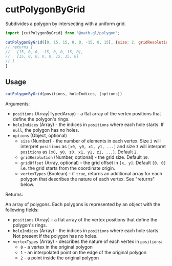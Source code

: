 # cutPolygonByGrid

Subdivides a polygon by intersecting with a uniform grid.

```js
import {cutPolygonByGrid} from '@math.gl/polygon';

cutPolygonByGrid([0, 15, 15, 0, 0, -15, 0, 15], {size: 2, gridResolution: 20});
// returns [
//   [15, 0, 0, -15, 0, 0, 15, 0],
//   [15, 0, 0, 0, 0, 15, 15, 0]
// ] 
]
```

## Usage

```js
cutPolygonByGrid(positions, holeIndices, [options])
```

Arguments:

- `positions` (Array|TypedArray) - a flat array of the vertex positions that define the polygon's rings.
- `holeIndices` (Array) - the indices in `positions` where each hole starts. If `null`, the polygon has no holes.
- `options` (Object, optional)
  + `size` (Number) - the number of elements in each vertex. Size `2` will interpret `positions` as `[x0, y0, x1, y1, ...]` and size `3` will interpret `positions` as `[x0, y0, z0, x1, y1, z1, ...]`. Default `2`.
  + `gridResolution` (Number, optional) - the grid size. Default `10`.
  + `gridOffset` (Array, optional) - the grid offset in `[x, y]`. Default `[0, 0]` i.e. the grid starts from the coordinate origin.
  + `vertexTypes` (Boolean) - if `true`, returns an additional array for each polygon that describes the nature of each vertex. See "returns" below.

Returns:

An array of polygons. Each polygons is represented by an object with the following fields:
- `positions` (Array) - a flat array of the vertex positions that define the polygon's rings.
- `holeIndices` (Array) - the indices in `positions` where each hole starts. Not present if the polygon has no holes.
- `vertexTypes` (Array) - describes the nature of each vertex in `positions`:
  + `0` - a vertex in the original polygon
  + `1` - an interpolated point on the edge of the original polygon
  + `2` - a point inside the original polygon